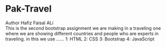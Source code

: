 # Pak-Travel
Author Hafiz Faisal ALi
<br>
This is the second bootstrap assignment we are making in a traveling one where we are showing different countries and people who are experts in traveling.
in this we use ......
1: HTML
2: CSS
3: Bootstrap
4: JavaScript

